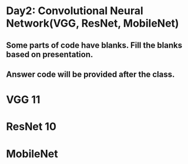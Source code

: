 # Day2: Convolutional Neural Network(VGG, ResNet, MobileNet)

## Some parts of code have blanks. Fill the blanks based on presentation.
## Answer code will be provided after the class. 

# VGG 11

# ResNet 10 

# MobileNet 
